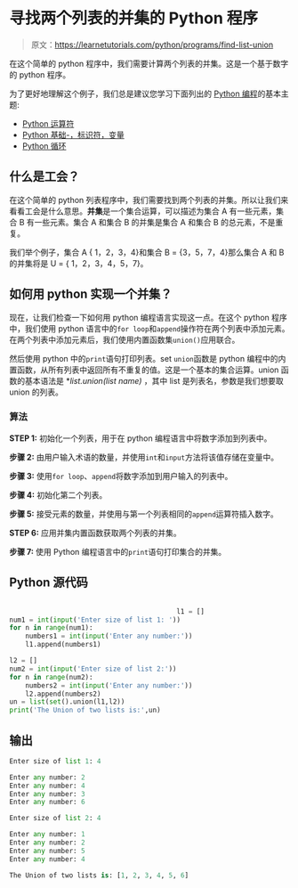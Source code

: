 # 寻找两个列表的并集的 Python 程序

> 原文：<https://learnetutorials.com/python/programs/find-list-union>

在这个简单的 python 程序中，我们需要计算两个列表的并集。这是一个基于数字的 python 程序。

为了更好地理解这个例子，我们总是建议您学习下面列出的 [Python 编程](../ "Python tutorial")的基本主题:

*   [Python 运算符](../../python/python-operators "operators in python")
*   [Python 基础-，标识符，变量](../../python/identifiers-variables "operators in python")
*   [Python 循环](../../python/python-loop-tutorials "Loops in python")

## 什么是工会？

在这个简单的 python 列表程序中，我们需要找到两个列表的并集。所以让我们来看看工会是什么意思。**并集**是一个集合运算，可以描述为集合 A 有一些元素，集合 B 有一些元素。集合 A 和集合 B 的并集是集合 A 和集合 B 的总元素，不是重复。

我们举个例子，集合 A { 1，2，3，4}和集合 B = {3，5，7，4}那么集合 A 和 B 的并集将是 U = { 1，2，3，4，5，7}。

## 如何用 python 实现一个并集？

现在，让我们检查一下如何用 python 编程语言实现这一点。在这个 python 程序中，我们使用 python 语言中的`for loop`和`append`操作符在两个列表中添加元素。在两个列表中添加元素后，我们使用内置函数集`union()`应用联合。

然后使用 python 中的`print`语句打印列表。set `union`函数是 python 编程中的内置函数，从所有列表中返回所有不重复的值。这是一个基本的集合运算。union 函数的基本语法是 **list.union(*list name)** ，其中 list 是列表名，参数是我们想要取 union 的列表。

### 算法

**STEP 1:** 初始化一个列表，用于在 python 编程语言中将数字添加到列表中。

**步骤 2:** 由用户输入术语的数量，并使用`int`和`input`方法将该值存储在变量中。

**步骤 3:** 使用`for loop`、`append`将数字添加到用户输入的列表中。

**步骤 4:** 初始化第二个列表。

**步骤 5:** 接受元素的数量，并使用与第一个列表相同的`append`运算符插入数字。

**STEP 6:** 应用并集内置函数获取两个列表的并集。

**步骤 7:** 使用 Python 编程语言中的`print`语句打印集合的并集。

## Python 源代码

```py

                                          l1 = []
num1 = int(input('Enter size of list 1: '))
for n in range(num1):
    numbers1 = int(input('Enter any number:'))
    l1.append(numbers1)

l2 = []
num2 = int(input('Enter size of list 2:'))
for n in range(num2):
    numbers2 = int(input('Enter any number:'))
    l2.append(numbers2) 
un = list(set().union(l1,l2))
print('The Union of two lists is:',un)

```

## 输出

```py
Enter size of list 1: 4

Enter any number: 2
Enter any number: 4
Enter any number: 3
Enter any number: 6

Enter size of list 2: 4

Enter any number: 1
Enter any number: 2
Enter any number: 5
Enter any number: 4

The Union of two lists is: [1, 2, 3, 4, 5, 6] 
```